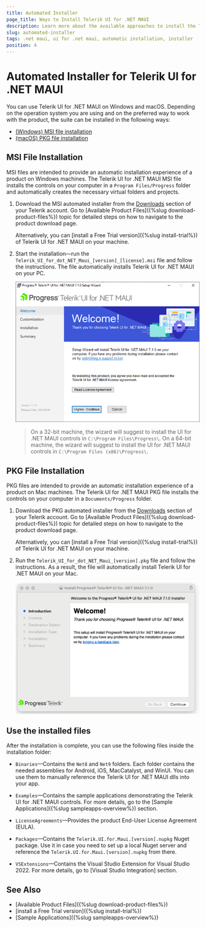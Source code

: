 ```yaml
---
title: Automated Installer
page_title: Ways to Install Telerik UI for .NET MAUI
description: Learn more about the available approaches to install the Telerik UI for .NET MAUI product files, assemblies, and controls on Windows and macOS by using the MSI or PKG files, or the Telerik NuGet server.
slug: automated-installer
tags: .net maui, ui for .net maui, automatic installation, installer
position: 4
---
```


# Automated Installer for Telerik UI for .NET MAUI

You can use Telerik UI for .NET MAUI on Windows and macOS. Depending on the operation system you are using and on the preferred way to work with the product, the suite can be installed in the following ways:

* [(Windows) MSI file installation](#msi-file-installation)
* [(macOS) PKG file installation](#pkg-file-installation)

## MSI File Installation

MSI files are intended to provide an automatic installation experience of a product on Windows machines. The Telerik UI for .NET MAUI MSI file installs the controls on your computer in a `Program Files/Progress` folder and automatically creates the necessary virtual folders and projects.

1. Download the MSI automated installer from the [Downloads](https://www.telerik.com/account/downloads/product-download?product=MAUI) section of your Telerik account. Go to [Available Product Files]({%slug download-product-files%}) topic for detailed steps on how to navigate to the product download page.

    Alternatively, you can [install a Free Trial version]({%slug install-trial%}) of Telerik UI for .NET MAUI on your machine.

1. Start the installation&mdash;run the `Telerik_UI_for_dot_NET_Maui_[version]_[license].msi` file and follow the instructions. The file automatically installs Telerik UI for .NET MAUI on your PC.

    ![Telerik UI for .NET MAUI MSI Installer](images/msi-installer.png)

    >On a 32-bit machine, the wizard will suggest to install the UI for .NET MAUI controls in `C:\Program Files\Progress\`. On a 64-bit machine, the wizard will suggest to install the UI for .NET MAUI controls in `C:\Program Files (x86)\Progress\`.


## PKG File Installation

PKG files are intended to provide an automatic installation experience of a product on Mac machines. The Telerik UI for .NET MAUI PKG file installs the controls on your computer in a `Documents/Progress` folder.

1. Download the PKG automated installer from the [Downloads](https://www.telerik.com/account/downloads/product-download?product=MAUI) section of your Telerik account. Go to [Available Product Files]({%slug download-product-files%}) topic for detailed steps on how to navigate to the product download page.

    Alternatively, you can [install a Free Trial version]({%slug install-trial%}) of Telerik UI for .NET MAUI on your machine.

1. Run the `Telerik_UI_for_dot_NET_Maui_[version].pkg` file and follow the instructions. As a result, the file will automatically install Telerik UI for .NET MAUI on your Mac.

    ![Telerik UI for .NET MAUI PKG Installer](images/pkg-installer.png)

## Use the installed files

After the installation is complete, you can use the following files inside the installation folder:

* `Binaries`&mdash;Contains the `Net8` and `Net9` folders. Each folder contains the needed assemblies for Android, iOS, MacCatalyst, and WinUI. You can use them to manually reference the Telerik UI for .NET MAUI dlls into your app.

* `Examples`&mdash;Contains the sample applications demonstrating the Telerik UI for .NET MAUI controls. For more details, go to the [Sample Applications]({%slug sampleapps-overview%}) section.

* `LicenseAgreements`&mdash;Provides the product End-User License Agreement (EULA).

* `Packages`&mdash;Contains the `Telerik.UI.for.Maui.[version].nupkg` Nuget package. Use it in case you need to set up a local Nuget server and reference the `Telerik.UI.for.Maui.[version].nupkg` from there.

* `VSExtensions`&mdash;Contains the Visual Studio Extension for Visual Studio 2022. For more details, go to [Visual Studio Integration] section.

## See Also

- [Available Product Files]({%slug download-product-files%})
- [install a Free Trial version]({%slug install-trial%}) 
- [Sample Applications]({%slug sampleapps-overview%})

